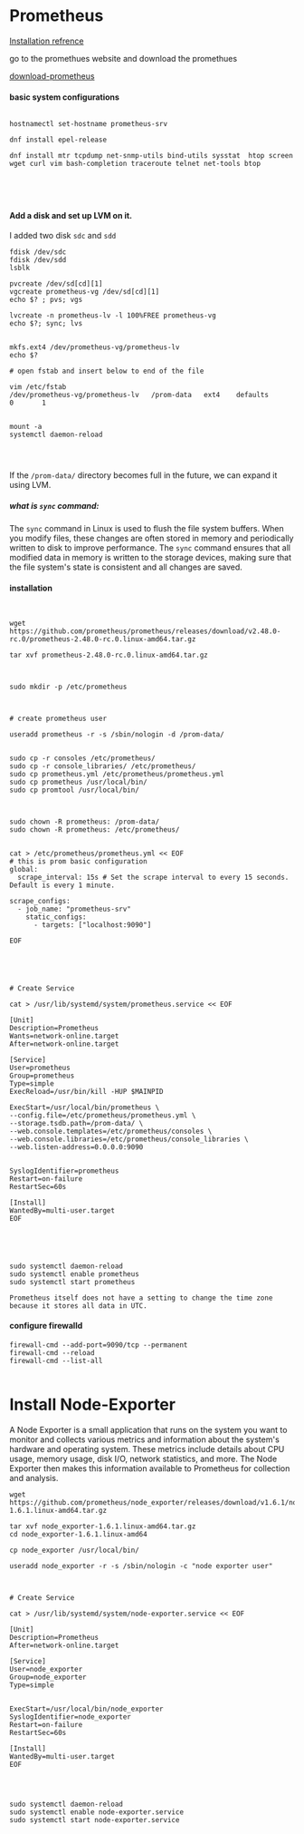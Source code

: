 # Prometheus





[Installation refrence](https://www.cherryservers.com/blog/install-prometheus-ubuntu)

go to the promethues website and download the promethues

[download-prometheus](https://github.com/prometheus/prometheus/releases)



#### basic system configurations
```

hostnamectl set-hostname prometheus-srv

dnf install epel-release

dnf install mtr tcpdump net-snmp-utils bind-utils sysstat  htop screen wget curl vim bash-completion traceroute telnet net-tools btop





```

#### Add a disk and set up LVM on it.
I added two disk `sdc` and `sdd`

```
fdisk /dev/sdc
fdisk /dev/sdd
lsblk

pvcreate /dev/sd[cd][1]
vgcreate prometheus-vg /dev/sd[cd][1]
echo $? ; pvs; vgs

lvcreate -n prometheus-lv -l 100%FREE prometheus-vg
echo $?; sync; lvs


mkfs.ext4 /dev/prometheus-vg/prometheus-lv
echo $?

# open fstab and insert below to end of the file 

vim /etc/fstab
/dev/prometheus-vg/prometheus-lv   /prom-data   ext4    defaults        0       1


mount -a
systemctl daemon-reload




```
If the `/prom-data/` directory becomes full in the future, we can expand it using LVM.


##### what is `sync` command: 

The `sync` command in Linux is used to flush the file system buffers. When you modify files, these changes are often stored in memory and periodically written to disk to improve performance. The `sync` command ensures that all modified data in memory is written to the storage devices, making sure that the file system's state is consistent and all changes are saved.


#### installation
```


wget https://github.com/prometheus/prometheus/releases/download/v2.48.0-rc.0/prometheus-2.48.0-rc.0.linux-amd64.tar.gz

tar xvf prometheus-2.48.0-rc.0.linux-amd64.tar.gz



sudo mkdir -p /etc/prometheus



# create prometheus user

useradd prometheus -r -s /sbin/nologin -d /prom-data/


sudo cp -r consoles /etc/prometheus/
sudo cp -r console_libraries/ /etc/prometheus/
sudo cp prometheus.yml /etc/prometheus/prometheus.yml
sudo cp prometheus /usr/local/bin/
sudo cp promtool /usr/local/bin/



sudo chown -R prometheus: /prom-data/
sudo chown -R prometheus: /etc/prometheus/


cat > /etc/prometheus/prometheus.yml << EOF
# this is prom basic configuration
global:
  scrape_interval: 15s # Set the scrape interval to every 15 seconds. Default is every 1 minute.

scrape_configs:
  - job_name: "prometheus-srv"
    static_configs:
      - targets: ["localhost:9090"]

EOF





# Create Service

cat > /usr/lib/systemd/system/prometheus.service << EOF

[Unit]
Description=Prometheus
Wants=network-online.target
After=network-online.target

[Service]
User=prometheus
Group=prometheus
Type=simple
ExecReload=/usr/bin/kill -HUP $MAINPID

ExecStart=/usr/local/bin/prometheus \
--config.file=/etc/prometheus/prometheus.yml \
--storage.tsdb.path=/prom-data/ \
--web.console.templates=/etc/prometheus/consoles \
--web.console.libraries=/etc/prometheus/console_libraries \
--web.listen-address=0.0.0.0:9090


SyslogIdentifier=prometheus
Restart=on-failure
RestartSec=60s

[Install]
WantedBy=multi-user.target
EOF





sudo systemctl daemon-reload
sudo systemctl enable prometheus
sudo systemctl start prometheus

```

`Prometheus itself does not have a setting to change the time zone because it stores all data in UTC.`

#### configure firewalld

```
firewall-cmd --add-port=9090/tcp --permanent
firewall-cmd --reload
firewall-cmd --list-all


```


# Install Node-Exporter

A Node Exporter is a small application that runs on the system you want to monitor and collects various metrics and information about the system's hardware and operating system. These metrics include details about CPU usage, memory usage, disk I/O, network statistics, and more. The Node Exporter then makes this information available to Prometheus for collection and analysis.




```
wget https://github.com/prometheus/node_exporter/releases/download/v1.6.1/node_exporter-1.6.1.linux-amd64.tar.gz

tar xvf node_exporter-1.6.1.linux-amd64.tar.gz
cd node_exporter-1.6.1.linux-amd64

cp node_exporter /usr/local/bin/

useradd node_exporter -r -s /sbin/nologin -c "node exporter user"



# Create Service

cat > /usr/lib/systemd/system/node-exporter.service << EOF

[Unit]
Description=Prometheus
After=network-online.target

[Service]
User=node_exporter
Group=node_exporter
Type=simple


ExecStart=/usr/local/bin/node_exporter 
SyslogIdentifier=node_exporter
Restart=on-failure
RestartSec=60s

[Install]
WantedBy=multi-user.target
EOF




sudo systemctl daemon-reload
sudo systemctl enable node-exporter.service
sudo systemctl start node-exporter.service



```
